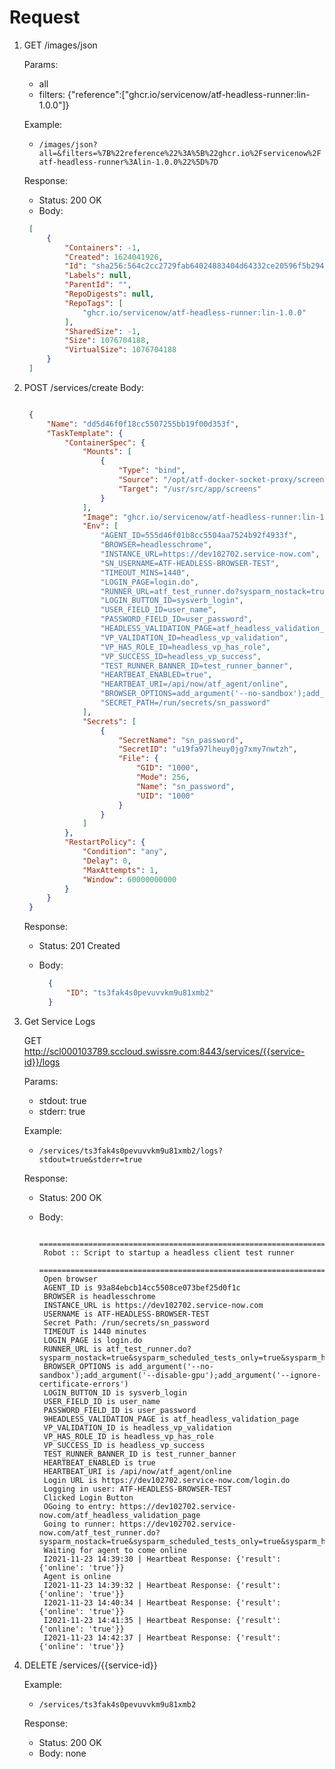 # Request

1. GET /images/json

   Params:
    - all
    - filters: {"reference":["ghcr.io/servicenow/atf-headless-runner:lin-1.0.0"]}

   Example:
    - `/images/json?all=&filters=%7B%22reference%22%3A%5B%22ghcr.io%2Fservicenow%2Fatf-headless-runner%3Alin-1.0.0%22%5D%7D`

   Response:
    - Status: 200 OK
    - Body:

   ```JSON
    [
        {
            "Containers": -1,
            "Created": 1624041926,
            "Id": "sha256:564c2cc2729fab64024883404d64332ce20596f5b29444e44a539bc8615787f6",
            "Labels": null,
            "ParentId": "",
            "RepoDigests": null,
            "RepoTags": [
                "ghcr.io/servicenow/atf-headless-runner:lin-1.0.0"
            ],
            "SharedSize": -1,
            "Size": 1076704188,
            "VirtualSize": 1076704188
        }
    ]
   ```

2. POST /services/create
   Body:

   ```JSON

    {
        "Name": "dd5d46f0f18cc5507255bb19f00d353f",
        "TaskTemplate": {
            "ContainerSpec": {
                "Mounts": [
                    {
                        "Type": "bind",
                        "Source": "/opt/atf-docker-socket-proxy/screens",
                        "Target": "/usr/src/app/screens"
                    }
                ],
                "Image": "ghcr.io/servicenow/atf-headless-runner:lin-1.0.0",
                "Env": [
                    "AGENT_ID=555d46f01b8cc5504aa7524b92f4933f",
                    "BROWSER=headlesschrome",
                    "INSTANCE_URL=https://dev102702.service-now.com",
                    "SN_USERNAME=ATF-HEADLESS-BROWSER-TEST",
                    "TIMEOUT_MINS=1440",
                    "LOGIN_PAGE=login.do",
                    "RUNNER_URL=atf_test_runner.do?sysparm_nostack=true&sysparm_scheduled_tests_only=true&sysparm_headless=true",
                    "LOGIN_BUTTON_ID=sysverb_login",
                    "USER_FIELD_ID=user_name",
                    "PASSWORD_FIELD_ID=user_password",
                    "HEADLESS_VALIDATION_PAGE=atf_headless_validation_page",
                    "VP_VALIDATION_ID=headless_vp_validation",
                    "VP_HAS_ROLE_ID=headless_vp_has_role",
                    "VP_SUCCESS_ID=headless_vp_success",
                    "TEST_RUNNER_BANNER_ID=test_runner_banner",
                    "HEARTBEAT_ENABLED=true",
                    "HEARTBEAT_URI=/api/now/atf_agent/online",
                    "BROWSER_OPTIONS=add_argument('--no-sandbox');add_argument('--disable-gpu');add_argument('--ignore-certificate-errors')",
                    "SECRET_PATH=/run/secrets/sn_password"
                ],
                "Secrets": [
                    {
                        "SecretName": "sn_password",
                        "SecretID": "u19fa97lheuy0jg7xmy7nwtzh",
                        "File": {
                            "GID": "1000",
                            "Mode": 256,
                            "Name": "sn_password",
                            "UID": "1000"
                        }
                    }
                ]
            },
            "RestartPolicy": {
                "Condition": "any",
                "Delay": 0,
                "MaxAttempts": 1,
                "Window": 60000000000
            }
        }
    }
   ```

   Response:
    - Status: 201 Created
    - Body:

      ```JSON
        {
            "ID": "ts3fak4s0pevuvvkm9u81xmb2"
        }
      ```

3. Get Service Logs

   GET http://scl000103789.sccloud.swissre.com:8443/services/{{service-id}}/logs

   Params:
    - stdout: true
    - stderr: true

   Example:
    - `/services/ts3fak4s0pevuvvkm9u81xmb2/logs?stdout=true&stderr=true`

   Response:
    - Status: 200 OK
    - Body:

       ```TEXT
        ==============================================================================
        Robot :: Script to startup a headless client test runner                      
        ==============================================================================
        Open browser
        AGENT_ID is 93a84ebcb14cc5508ce073bef25d0f1c
        BROWSER is headlesschrome
        INSTANCE_URL is https://dev102702.service-now.com
        USERNAME is ATF-HEADLESS-BROWSER-TEST
        Secret Path: /run/secrets/sn_password
        TIMEOUT is 1440 minutes
        LOGIN_PAGE is login.do
        RUNNER_URL is atf_test_runner.do?sysparm_nostack=true&sysparm_scheduled_tests_only=true&sysparm_headless=true
        BROWSER_OPTIONS is add_argument('--no-sandbox');add_argument('--disable-gpu');add_argument('--ignore-certificate-errors')
        LOGIN_BUTTON_ID is sysverb_login
        USER_FIELD_ID is user_name
        PASSWORD_FIELD_ID is user_password
        9HEADLESS_VALIDATION_PAGE is atf_headless_validation_page
        VP_VALIDATION_ID is headless_vp_validation
        VP_HAS_ROLE_ID is headless_vp_has_role
        VP_SUCCESS_ID is headless_vp_success
        TEST_RUNNER_BANNER_ID is test_runner_banner
        HEARTBEAT_ENABLED is true
        HEARTBEAT_URI is /api/now/atf_agent/online
        Login URL is https://dev102702.service-now.com/login.do
        Logging in user: ATF-HEADLESS-BROWSER-TEST
        Clicked Login Button
        OGoing to entry: https://dev102702.service-now.com/atf_headless_validation_page
        Going to runner: https://dev102702.service-now.com/atf_test_runner.do?sysparm_nostack=true&sysparm_scheduled_tests_only=true&sysparm_headless=true&sys_atf_agent=93a84ebcb14cc5508ce073bef25d0f1c
        Waiting for agent to come online
        I2021-11-23 14:39:30 | Heartbeat Response: {'result': {'online': 'true'}}
        Agent is online
        I2021-11-23 14:39:32 | Heartbeat Response: {'result': {'online': 'true'}}
        I2021-11-23 14:40:34 | Heartbeat Response: {'result': {'online': 'true'}}
        I2021-11-23 14:41:35 | Heartbeat Response: {'result': {'online': 'true'}}
        I2021-11-23 14:42:37 | Heartbeat Response: {'result': {'online': 'true'}}
       ```

4. DELETE /services/{{service-id}}

   Example:
    - `/services/ts3fak4s0pevuvvkm9u81xmb2`

   Response:
    - Status: 200 OK
    - Body: none
